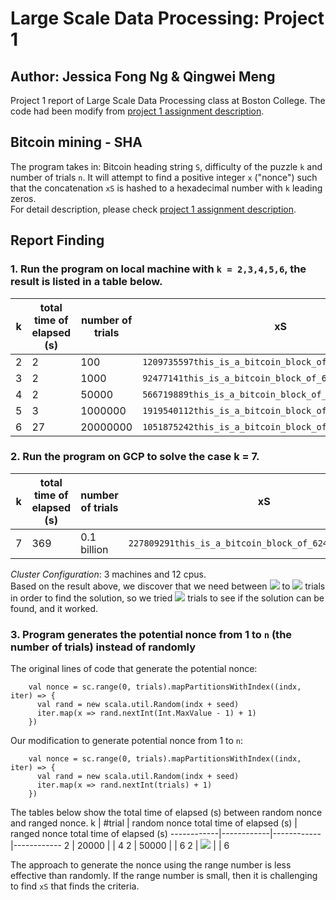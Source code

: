 # Large Scale Data Processing: Project 1
## Author: Jessica Fong Ng & Qingwei Meng
Project 1 report of Large Scale Data Processing class at Boston College. The code had been modify from [project 1 assignment description](https://github.com/CSCI3390/project_1). 

## Bitcoin mining - SHA
The program takes in: Bitcoin heading string `S`, difficulty of the puzzle `k` and number of trials `n`. It will attempt to find a positive integer `x` ("nonce") such that the concatenation `xS` is hashed to a hexadecimal number with `k` leading zeros.  
 For detail description, please check [project 1 assignment description](https://github.com/CSCI3390/project_1).
## Report Finding
### 1. Run the program on local machine with `k = 2,3,4,5,6`, the result is listed in a table below.

k | total time of elapsed (s) | number of trials | xS | hash value 
------------| ------------|------------|------------|------------
2 | 2 | 100 | `1209735597this_is_a_bitcoin_block_of_62425405_11160090` | `001142511ea768b76db39b89813e53f72c2d262af548edd20d768cdfae8294fe`
3 | 2 | 1000 |`92477141this_is_a_bitcoin_block_of_62425405_11160090` | `000a6b6c7c318d154b2b0a533416b5fcdd1157848910f453ac7268751250eb46`
4 | 2 | 50000 | `566719889this_is_a_bitcoin_block_of_62425405_11160090` | `0000376df8a03266e2f09f99d1b1dca6dc5bc0b2d162fb34c52c22afd433432d`
5 | 3 | 1000000 | `1919540112this_is_a_bitcoin_block_of_62425405_11160090` | `00000458b7edf6753a8fbf41f0eadfbe0bd31e9f9c9dea18f39b3d33c981f0b8`
6 | 27 | 20000000 | `1051875242this_is_a_bitcoin_block_of_62425405_11160090` | `000000124f5fd2f46a862eff988e48eacdcddcd2126ea4f22d4477f790532860`


### 2. Run the program on GCP to solve the case k = 7.
k | total time of elapsed (s) | number of trials | xS | hash value 
------------| ------------|------------|------------|------------
7 | 369|0.1 billion|`227809291this_is_a_bitcoin_block_of_62425405_11160090`|`0000000ca1f8ccdbd8b83b6701b5139c28ded54bd917b1abbd08a2c9e41af967`

*Cluster Configuration*: 3 machines and 12 cpus.   
Based on the result above, we discover that we need between <img src="https://render.githubusercontent.com/render/math?math=10^{k}"> to <img src="https://render.githubusercontent.com/render/math?math=10^{k %2B2}"> trials in order to find the solution, so we tried <img src="https://render.githubusercontent.com/render/math?math=10^{8}"> trials to see if the solution can be found, and it worked.

### 3. Program generates the potential nonce from 1 to `n` (the number of trials) instead of randomly
The original lines of code that generate the potential nonce: 
```
    val nonce = sc.range(0, trials).mapPartitionsWithIndex((indx, iter) => {
      val rand = new scala.util.Random(indx + seed)
      iter.map(x => rand.nextInt(Int.MaxValue - 1) + 1)
    })
```
Our modification to generate potential nonce from 1 to `n`:
```
    val nonce = sc.range(0, trials).mapPartitionsWithIndex((indx, iter) => {
      val rand = new scala.util.Random(indx + seed)
      iter.map(x => rand.nextInt(trials) + 1)
    })
```
The tables below show the total time of elapsed (s) between random nonce and ranged nonce. 
k | #trial |  random nonce total time of elapsed (s) | ranged nonce total time of elapsed (s)
------------|------------|------------|------------
2 | 20000 | | 4
2 | 50000 | | 6
2 | <img src="https://render.githubusercontent.com/render/math?math=10^{5}"> | | 6



The approach to generate the nonce using the range number is less effective than randomly. If the range number is small, then it is challenging to find `xS` that finds the criteria.  
